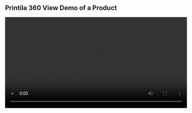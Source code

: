 ## Printila 360 View Demo of a Product

<video width="600" controls>
  <source src="./views/video.mp4" type="video/mp4">
</video>
